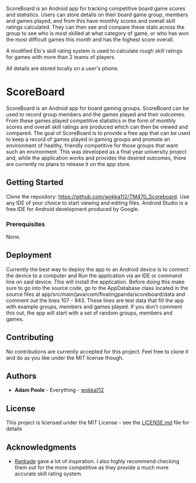 
ScoreBoard is an Android app for tracking competitive board game scores and statistics.
Users can store details on their board game group, members and games played, and from this
have monthly scores and overall skill ratings calculated. They can then see and compare
these stats across the group to see who is most skilled at what category of game, or
who has won the most difficult games this month and has the highest score overall.

A modified Elo's skill rating system is used to calculate rough skill ratings for games
with more than 2 teams of players.

All details are stored locally on a user's phone.

# ScoreBoard

ScoreBoard is an Android app for board gaming groups. ScoreBoard can be used to record group members and the games played and their outcomes.
From these games played competitive statistics in the form of monthly scores and overall skill ratings are produced which can then be viewed
and compared. The goal of ScoreBoard is to provide a free app that can be used to keep a record of games played in gaming groups and promote
an environment of healthy, friendly competitive for those groups that want such an environment. This was developed as a final year university
project and, while the application works and provides the desired outcomes, there are currently no plans to release it on the app store.

## Getting Started

Clone the repository: https://github.com/wokka112/TM470_Scoreboard.
Use any IDE of your choice to start viewing and editing files. Android Studio is a free IDE for Android development produced by Google.

### Prerequisites

None.

## Deployment

Currently the best way to deploy the app to an Android device is to connect the device to a computer and Run the application via an IDE or
command line on said device. This will install the application. Before doing this make sure to go into the source code, go to the AppDatabase 
class located in the source files at app/src/main/java/com/floatingpanda/scoreboard/data and comment out the lines 107 - 943. These lines 
are test data that fill the app with example groups, members and games played. If you don't comment this out, the app will start with a set 
of random groups, members and games.

## Contributing

No contributions are currently accepted for this project. Feel free to clone it and do as you like under the MIT license though.

## Authors

* **Adam Poole** - Everything - [wokka112](https://github.com/wokka112)

## License

This project is licensed under the MIT License - see the [LICENSE.md](LICENSE.md) file for details

## Acknowledgments

* [Rankade](https://rankade.com/) gave a lot of inspiration. I also highly recommend checking them out for the more competitive as they provide a much more accurate skill rating system.
